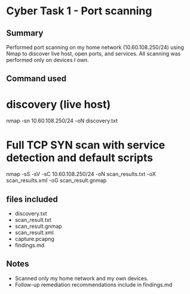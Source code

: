 # Cyber Task 1 - Port scanning 

## Summary
Performed port scanning on my home network (10.60.108.250/24) using Nmap to discover live host, open ports, and services. All scanning was performed only on devices I own.

## Command used 
# discovery (live host)
nmap -sn 10.60.108.250/24 -oN discovery.txt

# Full TCP SYN scan with service detection and default scripts
nmap -sS -sV -sC 10.60.108.250/24 -oN scan_results.txt -oX scan_results.xml -oG scan_result.gnmap

## files included
- discovery.txt
- scan_result.txt
- scan_result.gnmap
- scan_result.xml
- capture.pcapng
- findings.md 

## Notes
- Scanned only my home network and my own devices.
- Follow-up remediation recommendations include in findings.md